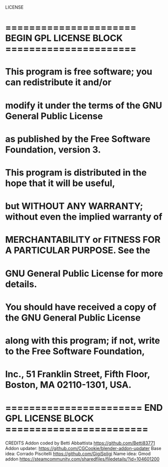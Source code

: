 LICENSE
# ====================== BEGIN GPL LICENSE BLOCK ======================
#
#  This program is free software; you can redistribute it and/or
#  modify it under the terms of the GNU General Public License
#  as published by the Free Software Foundation, version 3.
#
#  This program is distributed in the hope that it will be useful,
#  but WITHOUT ANY WARRANTY; without even the implied warranty of
#  MERCHANTABILITY or FITNESS FOR A PARTICULAR PURPOSE.  See the
#  GNU General Public License for more details.
#
#  You should have received a copy of the GNU General Public License
#  along with this program; if not, write to the Free Software Foundation,
#  Inc., 51 Franklin Street, Fifth Floor, Boston, MA 02110-1301, USA.
#
# ======================= END GPL LICENSE BLOCK ========================

CREDITS
Addon coded by Betti Abbattista https://github.com/Betti83771
Addon updater: https://github.com/CGCookie/blender-addon-updater
Base idea: Corrado Piscitelli https://github.com/GigiSpligi
Name idea: Gmod addon https://steamcommunity.com/sharedfiles/filedetails/?id=104601200